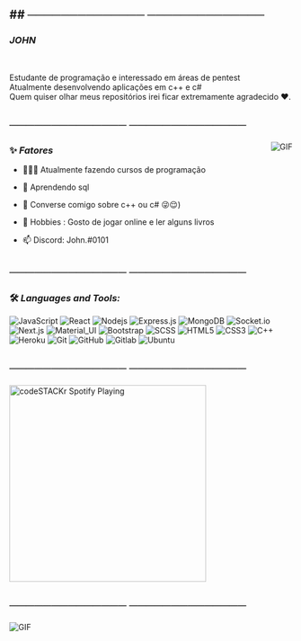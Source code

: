## ## ────────────── ──────────────
###                                   *JOHN*

<br/>

<p>
Estudante de programação e interessado em áreas de pentest
<br/>
Atualmente desenvolvendo aplicações em c++ e c#
<br/>  
Quem quiser olhar meus repositórios irei ficar extremamente agradecido ❤️.
</p>

## ────────────── ──────────────

  <img align="right" alt="GIF" src="https://i.pinimg.com/originals/a2/11/3e/a2113e5c802bb516a97cb2d3b9865018.gif" />


  
### ✨ *Fatores*

- 👨🏽‍💻 Atualmente fazendo cursos de programação
- 🌱 Aprendendo sql

- 💬 Converse comigo sobre c++ ou c# 😜😌)

- 🎿 Hobbies : Gosto de jogar online e ler alguns livros
- 📫 Discord: John.#0101

## ────────────── ──────────────

### 🛠️ *Languages and Tools:*

![JavaScript](https://img.shields.io/badge/-JavaScript-black?style=flat-square&logo=javascript)
![React](https://img.shields.io/badge/-React-black?style=flat-square&logo=react)
![Nodejs](https://img.shields.io/badge/-Nodejs-black?style=flat-square&logo=Node.js)
![Express.js](https://img.shields.io/badge/-Express-black?style=flat-square&logo=expressjs)
![MongoDB](https://img.shields.io/badge/-MongoDB-black?style=flat-square&logo=mongodb)
![Socket.io](https://img.shields.io/badge/-Socket-black?style=flat-square&logo=socket.io)
![Next.js](https://img.shields.io/badge/-Next-black?style=flat-square&logo=Next.js)
![Material_UI](https://img.shields.io/badge/-Material_UI-black?style=flat-square&logo=material-ui)
![Bootstrap](https://img.shields.io/badge/-Bootstrap-black?style=flat-square&logo=bootstrap)
![SCSS](https://img.shields.io/badge/-SCSS-black?style=flat-square&logo=SASS)
![HTML5](https://img.shields.io/badge/-HTML5-black?style=flat-square&logo=html5&logoColor=white)
![CSS3](https://img.shields.io/badge/-CSS3-black?style=flat-square&logo=css3)
![C++](https://img.shields.io/badge/-C++-black?style=flat-square&logo=c)
![Heroku](https://img.shields.io/badge/-Heroku-black?style=flat-square&logo=heroku)
![Git](https://img.shields.io/badge/-Git-black?style=flat-square&logo=git)
![GitHub](https://img.shields.io/badge/-GitHub-black?style=flat-square&logo=github)
![Gitlab](https://img.shields.io/badge/-Gitlab-black?style=flat-square&logo=gitlab)
![Ubuntu](https://img.shields.io/badge/-Ubuntu-black?style=flat-square&logo=ubuntu)

## ────────────── ──────────────

[<img src="https://now-playing-codeSTACKr.vercel.app/api/spotify-playing" alt="codeSTACKr Spotify Playing" width="350" />](https://open.spotify.com/user/invisigoth59)

## ────────────── ──────────────

   <img align="center" alt="GIF" src="https://i.pinimg.com/originals/01/e5/81/01e58179ae8a61c083672269a00a6ffe.gif" />
